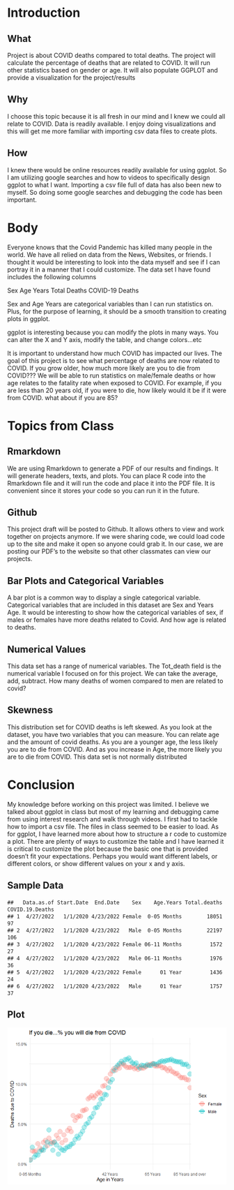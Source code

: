 # Introduction

## What

Project is about COVID deaths compared to total deaths. The project will
calculate the percentage of deaths that are related to COVID. It will
run other statistics based on gender or age. It will also populate
GGPLOT and provide a visualization for the project/results

## Why

I choose this topic because it is all fresh in our mind and I knew we
could all relate to COVID. Data is readily available. I enjoy doing
visualizations and this will get me more familiar with importing csv
data files to create plots.

## How

I knew there would be online resources readily available for using
ggplot. So I am utilizing google searches and how to videos to
specifically design ggplot to what I want. Importing a csv file full of
data has also been new to myself. So doing some google searches and
debugging the code has been important.

# Body

Everyone knows that the Covid Pandemic has killed many people in the
world. We have all relied on data from the News, Websites, or friends. I
thought it would be interesting to look into the data myself and see if
I can portray it in a manner that I could customize. The data set I have
found includes the following columns

Sex Age Years Total Deaths COVID-19 Deaths

Sex and Age Years are categorical variables than I can run statistics
on. Plus, for the purpose of learning, it should be a smooth transition
to creating plots in ggplot.

ggplot is interesting because you can modify the plots in many ways. You
can alter the X and Y axis, modify the table, and change colors…etc

It is important to understand how much COVID has impacted our lives. The
goal of this project is to see what percentage of deaths are now related
to COVID. If you grow older, how much more likely are you to die from
COVID??? We will be able to run statistics on male/female deaths or how
age relates to the fatality rate when exposed to COVID. For example, if
you are less than 20 years old, if you were to die, how likely would it
be if it were from COVID. what about if you are 85?

# Topics from Class

## Rmarkdown

We are using Rmarkdown to generate a PDF of our results and findings. It
will generate headers, texts, and plots. You can place R code into the
Rmarkdown file and it will run the code and place it into the PDF file.
It is convenient since it stores your code so you can run it in the
future.

## Github

This project draft will be posted to Github. It allows others to view
and work together on projects anymore. If we were sharing code, we could
load code up to the site and make it open so anyone could grab it. In
our case, we are posting our PDF’s to the website so that other
classmates can view our projects.

## Bar Plots and Categorical Variables

A bar plot is a common way to display a single categorical variable.
Categorical variables that are included in this dataset are Sex and
Years Age. It would be interesting to show how the categorical variables
of sex, if males or females have more deaths related to Covid. And how
age is related to deaths.

## Numerical Values

This data set has a range of numerical variables. The Tot\_death field
is the numerical variable I focused on for this project. We can take the
average, add, subtract. How many deaths of women compared to men are
related to covid?

## Skewness

This distribution set for COVID deaths is left skewed. As you look at
the dataset, you have two variables that you can measure. You can relate
age and the amount of covid deaths. As you are a younger age, the less
likely you are to die from COVID. And as you increase in Age, the more
likely you are to die from COVID. This data set is not normally
distributed

# Conclusion

My knowledge before working on this project was limited. I believe we
talked about ggplot in class but most of my learning and debugging came
from using interest research and walk through videos. I first had to
tackle how to import a csv file. The files in class seemed to be easier
to load. As for ggplot, I have learned more about how to structure a r
code to customize a plot. There are plenty of ways to customize the
table and I have learned it is critical to customize the plot because
the basic one that is provided doesn’t fit your expectations. Perhaps
you would want different labels, or different colors, or show different
values on your x and y axis.

## Sample Data

    ##   Data.as.of Start.Date  End.Date    Sex    Age.Years Total.deaths COVID.19.Deaths
    ## 1  4/27/2022   1/1/2020 4/23/2022 Female  0-05 Months        18051              97
    ## 2  4/27/2022   1/1/2020 4/23/2022   Male  0-05 Months        22197             106
    ## 3  4/27/2022   1/1/2020 4/23/2022 Female 06-11 Months         1572              27
    ## 4  4/27/2022   1/1/2020 4/23/2022   Male 06-11 Months         1976              36
    ## 5  4/27/2022   1/1/2020 4/23/2022 Female      01 Year         1436              24
    ## 6  4/27/2022   1/1/2020 4/23/2022   Male      01 Year         1757              37

## Plot

![](README_files/figure-markdown_strict/unnamed-chunk-3-1.png)

